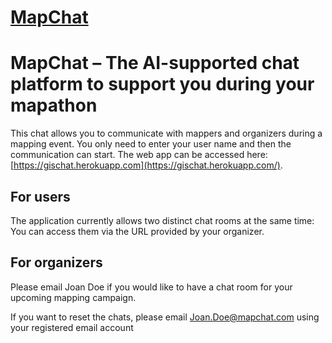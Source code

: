 # [MapChat](https://gischat.herokuapp.com/)

# MapChat – The AI-supported chat platform to support you during your mapathon

This chat allows you to communicate with mappers and organizers during a mapping event. You only need to enter your user name and then the communication can start. The web app can be accessed here: [https://gischat.herokuapp.com](https://gischat.herokuapp.com/).

## For users
The application currently allows two distinct chat rooms at the same time:
You can access them via the URL provided by your organizer.

## For organizers

Please email Joan Doe if you would like to have a chat room for your upcoming mapping campaign. 

If you want to reset the chats, please email Joan.Doe@mapchat.com using your registered email account